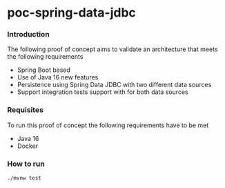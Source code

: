# poc-spring-data-jdbc

### Introduction
The following proof of concept aims to validate an architecture that meets the following requirements

* Spring Boot based
* Use of Java 16 new features
* Persistence using Spring Data JDBC with two different data sources
* Support integration tests support with for both data sources

### Requisites
To run this proof of concept the following requirements have to be met

* Java 16
* Docker

### How to run

```shell
./mvnw test
```
